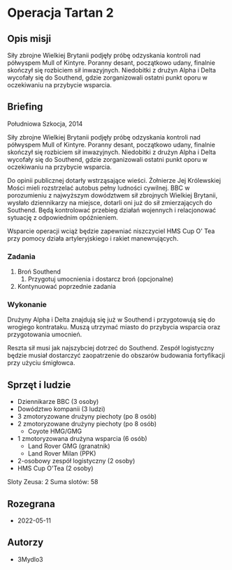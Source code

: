 # Operacja Tartan 2

## Opis misji

Siły zbrojne Wielkiej Brytanii podjęły próbę odzyskania kontroli nad półwyspem Mull of Kintyre. Poranny desant, początkowo udany, finalnie skończył się rozbiciem sił inwazyjnych. Niedobitki z drużyn Alpha i Delta wycofały się do Southend, gdzie zorganizowali ostatni punkt oporu w oczekiwaniu na przybycie wsparcia.

## Briefing

Południowa Szkocja, 2014

Siły zbrojne Wielkiej Brytanii podjęły próbę odzyskania kontroli nad półwyspem Mull of Kintyre. Poranny desant, początkowo udany, finalnie skończył się rozbiciem sił inwazyjnych. Niedobitki z drużyn Alpha i Delta wycofały się do Southend, gdzie zorganizowali ostatni punkt oporu w oczekiwaniu na przybycie wsparcia.

Do opinii publicznej dotarły wstrząsające wieści. Żołnierze Jej Królewskiej Mości mieli rozstrzelać autobus pełny ludności cywilnej. BBC w porozumieniu z najwyższym dowództwem sił zbrojnych Wielkiej Brytanii, wysłało dziennikarzy na miejsce, dotarli oni już do sił zmierzających do Southend. Będą kontrolować przebieg działań wojennych i relacjonować sytuację z odpowiednim opóźnieniem.

Wsparcie operacji wciąż będzie zapewniać niszczyciel HMS Cup O' Tea przy pomocy działa artyleryjskiego i rakiet manewrujących.

### Zadania

1. Broń Southend
   1. Przygotuj umocnienia i dostarcz broń (opcjonalne)
2. Kontynuować poprzednie zadania

### Wykonanie

Drużyny Alpha i Delta znajdują się już w Southend i przygotowują się do wrogiego kontrataku. Muszą utrzymać miasto do przybycia wsparcia oraz przygotowania umocnień.

Reszta sił musi jak najszybciej dotrzeć do Southend. Zespół logistyczny będzie musiał dostarczyć zaopatrzenie do obszarów budowania fortyfikacji przy użyciu śmigłowca.

## Sprzęt i ludzie

- Dziennikarze BBC (3 osoby)
- Dowództwo kompanii (3 ludzi)
- 3 zmotoryzowane drużyny piechoty (po 8 osób)
- 2 zmotoryzowane drużyny piechoty (po 8 osób)
  - Coyote HMG/GMG
- 1 zmotoryzowana drużyna wsparcia (6 osób)
  - Land Rover GMG (granatnik)
  - Land Rover Milan (PPK)
- 2-osobowy zespół logistyczny (2 osoby)
- HMS Cup O'Tea (2 osoby)

Sloty Zeusa: 2
Suma slotów: 58

## Rozegrana

- 2022-05-11

## Autorzy

- 3Mydlo3
